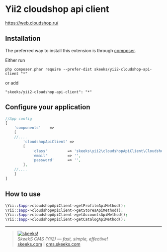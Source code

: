 Yii2 cloudshop api client
===================================

https://web.cloudshop.ru/


Installation
------------

The preferred way to install this extension is through [composer](http://getcomposer.org/download/).

Either run

```
php composer.phar require --prefer-dist skeeks/yii2-cloudshop-api-client "*"
```

or add

```
"skeeks/yii2-cloudshop-api-client": "*"
```


Configure your application
----------

```php
//App config
[
    'components'    =>
    [
    //....
        'cloudshopApiClient' =>
        [
            'class'         => 'skeeks\yii2\cloudshopApiClient\CloudshopApiClient',
            'email'         => '',
            'password'      => '',
        ],
    //....
    ]
]

```
How to use
----------

```php
\Yii::$app->cloudshopApiClient->getProfileApiMethod();
\Yii::$app->cloudshopApiClient->getStoresApiMethod();
\Yii::$app->cloudshopApiClient->getAccountsApiMethod();
\Yii::$app->cloudshopApiClient->getCatalogApiMethod();
```

___

> [![skeeks!](https://skeeks.com/img/logo/logo-no-title-80px.png)](https://skeeks.com)  
<i>SkeekS CMS (Yii2) — fast, simple, effective!</i>  
[skeeks.com](https://skeeks.com) | [cms.skeeks.com](https://cms.skeeks.com)

